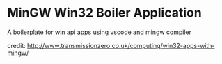 # MinGW Win32 Boiler Application

A boilerplate for win api apps using vscode and mingw compiler

credit: http://www.transmissionzero.co.uk/computing/win32-apps-with-mingw/
